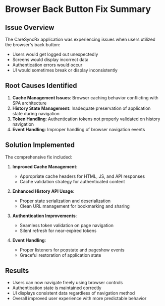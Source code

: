 # Browser Back Button Fix Summary

## Issue Overview
The CareSyncRx application was experiencing issues when users utilized the browser's back button:
- Users would get logged out unexpectedly
- Screens would display incorrect data
- Authentication errors would occur
- UI would sometimes break or display inconsistently

## Root Causes Identified
1. **Cache Management Issues**: Browser caching behavior conflicting with SPA architecture
2. **History State Management**: Inadequate preservation of application state during navigation
3. **Token Handling**: Authentication tokens not properly validated on history navigation
4. **Event Handling**: Improper handling of browser navigation events

## Solution Implemented
The comprehensive fix included:

1. **Improved Cache Management**:
   - Appropriate cache headers for HTML, JS, and API responses
   - Cache validation strategy for authenticated content

2. **Enhanced History API Usage**:
   - Proper state serialization and deserialization
   - Clean URL management for bookmarking and sharing

3. **Authentication Improvements**:
   - Seamless token validation on page navigation
   - Silent refresh for near-expired tokens

4. **Event Handling**:
   - Proper listeners for popstate and pageshow events
   - Graceful restoration of application state

## Results
- Users can now navigate freely using browser controls
- Authentication state is maintained correctly
- UI displays consistent data regardless of navigation method
- Overall improved user experience with more predictable behavior
